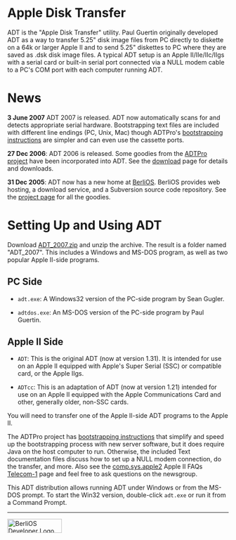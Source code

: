 Apple Disk Transfer
===================

ADT is the "Apple Disk Transfer" utility. Paul Guertin originally developed
ADT as a way to transfer 5.25" disk image files from PC directly to diskette
on a 64k or larger Apple II and to send 5.25" diskettes to PC where they are
saved as .dsk disk image files. A typical ADT setup is an Apple II/IIe/IIc/IIgs
with a serial card or built-in serial port connected via a NULL modem cable to
a PC's COM port with each computer running ADT.

News
====
**3 June 2007** ADT 2007 is released.  ADT now automatically scans for
and detects appropriate serial hardware.  Bootstrapping text files are
included with different line endings (PC, Unix, Mac) though ADTPro's
[bootstrapping instructions](http://adtpro.sourceforge.net/bootstrap.html#Bootstrapping%20DOS)
are simpler and can even use the cassette ports.

**27 Dec 2006**: ADT 2006 is released.  Some goodies from the 
[ADTPro project](http://adtpro.sourceforge.net/) have been incorporated
into ADT.  See the
[download](http://developer.berlios.de/project/showfiles.php?group_id=5617)
page for details and downloads.

**31 Dec 2005**: ADT now has a new home at
[BerliOS](http://developer.berlios.de/). BerliOS provides web hosting, a
download service, and a Subversion source code repository. See the [project
page](http://developer.berlios.de/projects/adt/) for all the goodies.

Setting Up and Using ADT
========================

Download [ADT\_2007.zip](http://download.berlios.de/adt/ADT_2007.zip) and
unzip the archive. The result is a folder named "ADT\_2007". This includes
a Windows and MS-DOS program, as well as two popular Apple II-side
programs.

PC Side
-------

* `adt.exe`: A Windows32 version of the PC-side program by Sean Gugler.

* `adtdos.exe`: An MS-DOS version of the PC-side program by Paul Guertin.

Apple II Side
-------------

* `ADT`: This is the original ADT (now at version 1.31). It is intended for
  use on an Apple II equipped with Apple's Super Serial (SSC) or
  compatible card, or the Apple IIgs.

* `ADTcc`: This is an adaptation of ADT (now at version 1.21) intended 
  for use on an Apple II equipped with the Apple Communications Card 
  and other, generally older, non-SSC cards.

You will need to transfer one of the Apple II-side ADT programs to the Apple
II.

The ADTPro project has 
[bootstrapping instructions](http://adtpro.sourceforge.net/bootstrap.html#Bootstrapping%20DOS)
that simplify and speed up the bootstrapping process with new server
software, but it does require Java on the host computer to run. 
Otherwise, the included Text documentation files discuss how to set up a
NULL modem connection, do the transfer, and more.
Also see the [comp.sys.apple2](news:comp.sys.apple2) Apple II FAQs
[Telecom-1](http://home.swbell.net/rubywand/Csa2T1TCOM.html) page and feel
free to ask questions on the newsgroup.

This ADT distribution allows running ADT under Windows or from the MS-DOS
prompt. To start the Win32 version, double-click `adt.exe` or run it from a
Command Prompt.

---

<a href="http://developer.berlios.de" title="BerliOS Developer">
    <img src="http://developer.berlios.de/bslogo.php?group_id=5617"
        width="124px" height="32px" border="0" alt="BerliOS Developer Logo" />
</a>
